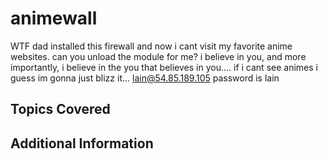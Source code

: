 # animewall

WTF dad installed this firewall and now i cant visit my favorite anime websites.
can you unload the module for me?
i believe in you, and more importantly, i believe in the you that believes in you....
if i cant see animes i guess im gonna just blizz it...
lain@54.85.189.105
password is lain
## Topics Covered

## Additional Information

